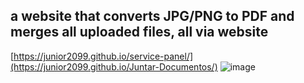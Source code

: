 ## a website that converts JPG/PNG to PDF and merges all uploaded files, all via website
[https://junior2099.github.io/service-panel/](https://junior2099.github.io/Juntar-Documentos/)
![image](https://github.com/user-attachments/assets/bd59156a-2b48-4c0e-b487-4128035075b9)


